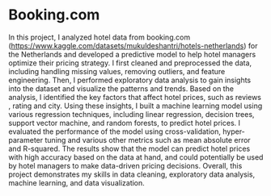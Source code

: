 # Booking.com

In this project, I analyzed hotel data from booking.com (https://www.kaggle.com/datasets/mukuldeshantri/hotels-netherlands) for the Netherlands and developed a predictive model to help hotel managers optimize their pricing strategy. I first cleaned and preprocessed the data, including handling missing values, removing outliers, and feature engineering. Then, I performed exploratory data analysis to gain insights into the dataset and visualize the patterns and trends. Based on the analysis, I identified the key factors that affect hotel prices, such as reviews , rating and city. Using these insights, I built a machine learning model using various regression techniques, including linear regression, decision trees, support vector machine, and random forests, to predict hotel prices. I evaluated the performance of the model using cross-validation, hyper-parameter tuning and various other metrics such as mean absolute error and R-squared. The results show that the model can predict hotel prices with high accuracy based on the data at hand, and could potentially be used by hotel managers to make data-driven pricing decisions. Overall, this project demonstrates my skills in data cleaning, exploratory data analysis, machine learning, and data visualization.
